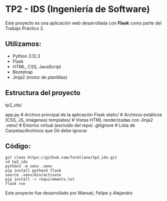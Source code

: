 # TP2 - IDS (Ingeniería de Software)

Este proyecto es una aplicación web desarrollada con **Flask** como parte del Trabajo Práctico 2.

##  Utilizamos: 

-  Python 3.12.3
-  Flask
-  HTML, CSS, JavaScript
-  Bootstrap
-  Jinja2 (motor de plantillas)

## Estructura del proyecto

tp2_ids/

app.py		 # Archivo principal de la aplicación Flask
static/		 # Archivos estáticos (CSS, JS, imágenes)
templates/ 	 # Vistas HTML renderizadas con Jinja2
.venv/ 		 # Entorno virtual (excluido del repo)
.gitignore	 # Lista de Carpetas/Archivos que Git debe ignorar


## Código:

	git clone https://github.com/forellano/tp2_ids.git
	cd tp2_ids
	python3 -m venv .venv
	pip install python3 flask
	source .venv/bin/activate 
	pip install -r requirements.txt
	flask run


Este proyecto fue desarrollado por Manuel, Felipe y Alejandro

